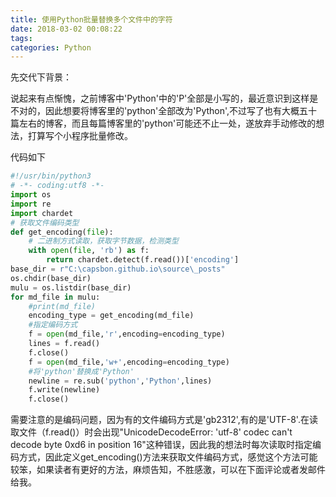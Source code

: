 ```yaml
---
title: 使用Python批量替换多个文件中的字符
date: 2018-03-02 00:08:22
tags:
categories: Python
---
```


先交代下背景：

说起来有点惭愧，之前博客中'Python'中的'P'全部是小写的，最近意识到这样是不对的，因此想要将博客里的'python'全部改为'Python',不过写了也有大概五十篇左右的博客，而且每篇博客里的'python'可能还不止一处，遂放弃手动修改的想法，打算写个小程序批量修改。

代码如下

```python
#!/usr/bin/python3
# -*- coding:utf8 -*-
import os
import re
import chardet
# 获取文件编码类型
def get_encoding(file):
    # 二进制方式读取，获取字节数据，检测类型
    with open(file, 'rb') as f:
        return chardet.detect(f.read())['encoding']
base_dir = r"C:\capsbon.github.io\source\_posts"
os.chdir(base_dir)
mulu = os.listdir(base_dir)
for md_file in mulu:
    #print(md_file)
    encoding_type = get_encoding(md_file)
    #指定编码方式
    f = open(md_file,'r',encoding=encoding_type)
    lines = f.read()
    f.close()
    f = open(md_file,'w+',encoding=encoding_type)
    #将'python'替换成'Python'
    newline = re.sub('python','Python',lines)
    f.write(newline)
    f.close()
```

需要注意的是编码问题，因为有的文件编码方式是'gb2312',有的是'UTF-8'.在读取文件（f.read()）时会出现"UnicodeDecodeError: 'utf-8' codec can't decode byte 0xd6 in position 16"这种错误，因此我的想法时每次读取时指定编码方式，因此定义get_encoding()方法来获取文件编码方式，感觉这个方法可能较笨，如果读者有更好的方法，麻烦告知，不胜感激，可以在下面评论或者发邮件给我。